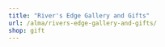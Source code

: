 ```yaml
---
title: "River's Edge Gallery and Gifts"
url: /alma/rivers-edge-gallery-and-gifts/
shop: gift
---
```

